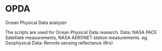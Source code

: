 # OPDA
Ocean Physical Data analyzer 

The scripts are used for Ocean Physical Data research. 
Data: NASA PACE Satelliate measurements, NASA AERONET station measurements.
eg. Geophysical Data: Remote sensing reflectance (Rrs) 

